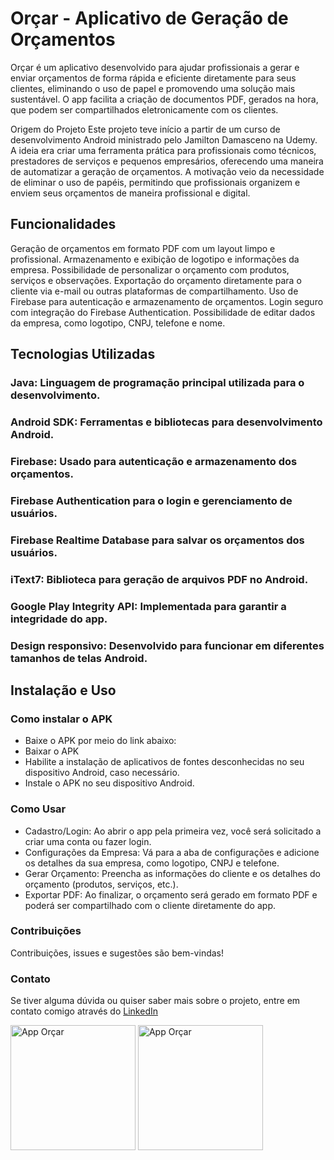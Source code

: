 # Orçar - Aplicativo de Geração de Orçamentos
Orçar é um aplicativo desenvolvido para ajudar profissionais a gerar e enviar orçamentos de forma rápida e eficiente diretamente para seus clientes, eliminando o uso de papel e promovendo uma solução mais sustentável. O app facilita a criação de documentos PDF, gerados na hora, que podem ser compartilhados eletronicamente com os clientes.

Origem do Projeto
Este projeto teve início a partir de um curso de desenvolvimento Android ministrado pelo Jamilton Damasceno na Udemy. A ideia era criar uma ferramenta prática para profissionais como técnicos, prestadores de serviços e pequenos empresários, oferecendo uma maneira de automatizar a geração de orçamentos. A motivação veio da necessidade de eliminar o uso de papéis, permitindo que profissionais organizem e enviem seus orçamentos de maneira profissional e digital.

## Funcionalidades
Geração de orçamentos em formato PDF com um layout limpo e profissional.
Armazenamento e exibição de logotipo e informações da empresa.
Possibilidade de personalizar o orçamento com produtos, serviços e observações.
Exportação do orçamento diretamente para o cliente via e-mail ou outras plataformas de compartilhamento.
Uso de Firebase para autenticação e armazenamento de orçamentos.
Login seguro com integração do Firebase Authentication.
Possibilidade de editar dados da empresa, como logotipo, CNPJ, telefone e nome.
## Tecnologias Utilizadas
### Java: Linguagem de programação principal utilizada para o desenvolvimento.
### Android SDK: Ferramentas e bibliotecas para desenvolvimento Android.
### Firebase: Usado para autenticação e armazenamento dos orçamentos.
### Firebase Authentication para o login e gerenciamento de usuários.
### Firebase Realtime Database para salvar os orçamentos dos usuários.
### iText7: Biblioteca para geração de arquivos PDF no Android.
### Google Play Integrity API: Implementada para garantir a integridade do app.
### Design responsivo: Desenvolvido para funcionar em diferentes tamanhos de telas Android.
## Instalação e Uso
### Como instalar o APK
- Baixe o APK por meio do link abaixo:
- Baixar o APK <!-- Substitua este link com o link real do APK após o upload. -->
- Habilite a instalação de aplicativos de fontes desconhecidas no seu dispositivo Android, caso necessário.
- Instale o APK no seu dispositivo Android.
### Como Usar
- Cadastro/Login: Ao abrir o app pela primeira vez, você será solicitado a criar uma conta ou fazer login.
- Configurações da Empresa: Vá para a aba de configurações e adicione os detalhes da sua empresa, como logotipo, CNPJ e telefone.
- Gerar Orçamento: Preencha as informações do cliente e os detalhes do orçamento (produtos, serviços, etc.).
- Exportar PDF: Ao finalizar, o orçamento será gerado em formato PDF e poderá ser compartilhado com o cliente diretamente do app.
### Contribuições
Contribuições, issues e sugestões são bem-vindas!

### Contato
Se tiver alguma dúvida ou quiser saber mais sobre o projeto, entre em contato comigo através do [LinkedIn](https://www.linkedin.com/in/andersonapinto/)


<img src="https://github.com/user-attachments/assets/2e34aeb7-f76d-4bbf-8476-3ea1ebaf9e6d" alt="App Orçar" width="200" /> <img src="https://github.com/user-attachments/assets/7fd0236e-bae5-4cb5-a0d5-806abfee7223" alt="App Orçar" width="200" />

